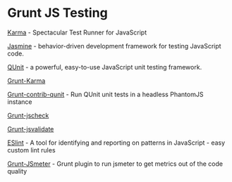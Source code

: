 Grunt JS Testing
================

[Karma](http://karma-runner.github.io/0.10/index.html) - Spectacular Test Runner for JavaScript

[Jasmine](http://pivotal.github.io/jasmine/) - behavior-driven development framework for testing JavaScript code.

[QUnit](http://qunitjs.com/) - a powerful, easy-to-use JavaScript unit testing framework.

[Grunt-Karma](https://npmjs.org/package/grunt-karma)

[Grunt-contrib-qunit](https://npmjs.org/package/grunt-contrib-qunit) - Run QUnit unit tests in a headless PhantomJS instance

[Grunt-jscheck](https://npmjs.org/package/grunt-jscheck)

[Grunt-jsvalidate](https://npmjs.org/package/grunt-jsvalidate)

[ESlint](https://github.com/nzakas/eslint) - A tool for identifying and reporting on patterns in JavaScript - easy custom lint rules

[Grunt-JSmeter](https://github.com/joseph-jja/grunt-jsmeter) - Grunt plugin to run jsmeter to get metrics out of the code quality

